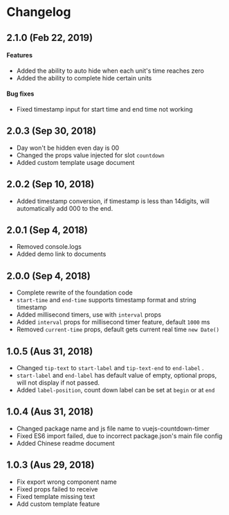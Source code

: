 # Changelog

## 2.1.0 (Feb 22, 2019)
#### Features
- Added the ability to auto hide when each unit's time reaches zero
- Added the ability to complete hide certain units

#### Bug fixes
- Fixed timestamp input for start time and end time not working


## 2.0.3 (Sep 30, 2018)
- Day won't be hidden even day is 00
- Changed the props value injected for slot `countdown`
- Added custom template usage document

## 2.0.2 (Sep 10, 2018)
- Added timestamp conversion, if timestamp is less than 14digits, will automatically add 000 to the end.

## 2.0.1 (Sep 4, 2018)
- Removed console.logs
- Added demo link to documents

## 2.0.0 (Sep 4, 2018)

- Complete rewrite of the foundation code
- `start-time` and `end-time` supports timestamp format and string timestamp
- Added millisecond timers, use with `interval` props
- Added `interval` props for millisecond timer feature, default `1000` ms
- Removed `current-time` props, default gets current real time `new Date()`

## 1.0.5 (Aus 31, 2018)

- Changed `tip-text` to `start-label` and `tip-text-end` to `end-label` .
- `start-label` and `end-label` has default value of empty, optional props, will not display if not passed.
- Added `label-position`, count down label can be set at `begin` or at `end`

## 1.0.4 (Aus 31, 2018)

- Changed package name and js file name to vuejs-countdown-timer
- Fixed ES6 import failed, due to incorrect package.json's main file config
- Added Chinese readme document

## 1.0.3 (Aus 29, 2018)

- Fix export wrong component name
- Fixed props failed to receive
- Fixed template missing text 
- Add custom template feature
